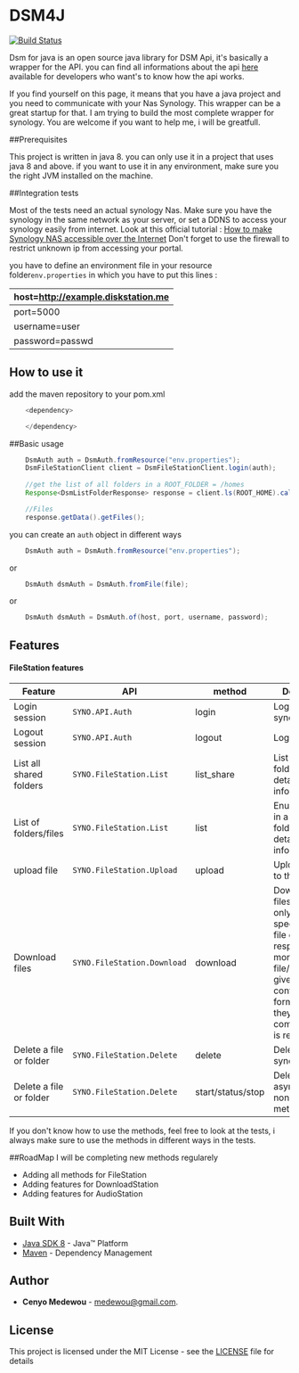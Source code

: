 # DSM4J
[![Build Status](https://travis-ci.com/ccenyo/JDSM.svg?branch=master)](https://travis-ci.com/github/ccenyo/JDSM)

Dsm for java is an open source java library for DSM Api, it's basically a wrapper for the API.
you can find all informations about the api [here](https://global.download.synology.com/download/Document/Software/DeveloperGuide/Package/FileStation/All/enu/Synology_File_Station_API_Guide.pdf) available for developers who want's to know how the api works.

If you find yourself on this page, it means that you have a java project and you need to communicate with your Nas Synology.
This wrapper can be a great startup for that.
I am trying to build the most complete wrapper for synology.
You are welcome if you want to help me, i will be greatfull.

##Prerequisites

This project is written in java 8. you can only use it in a project that uses java 8 and above.
if you want to use it in any environment, make sure you the right JVM installed on the machine.

##Integration tests

Most of the tests need an actual synology Nas. 
Make sure you have the synology in the same network as your server, or set a DDNS to access your synology easily from internet. Look at this official tutorial : [How to make Synology NAS accessible over the Internet](https://www.synology.com/en-global/knowledgebase/DSM/tutorial/Network/How_to_make_Synology_NAS_accessible_over_the_Internet)
Don't forget to use the firewall to restrict unknown ip from accessing your portal.

you have to define an environment file  in your resource folder``env.properties`` in which you have to put this lines :

| host=http://example.diskstation.me |                                                             
| --- |                                                                     
| port=5000 | 
| username=user  | 
| password=passwd   | 

## How to use it

add the maven repository to your pom.xml

```java
    <dependency>

    </dependency>
```

##Basic usage


```java
    DsmAuth auth = DsmAuth.fromResource("env.properties");
    DsmFileStationClient client = DsmFileStationClient.login(auth);
    
    //get the list of all folders in a ROOT_FOLDER = /homes
    Response<DsmListFolderResponse> response = client.ls(ROOT_HOME).call();

    //Files
    response.getData().getFiles();
```

you can create an ``auth`` object in different ways

```java
    DsmAuth auth = DsmAuth.fromResource("env.properties");
```
or
```java
    DsmAuth dsmAuth = DsmAuth.fromFile(file);
```
or
```java
    DsmAuth dsmAuth = DsmAuth.of(host, port, username, password);
```

## Features

#### FileStation features

| Feature                   | API                           | method            | Description                                                           
| ---                       | ---                           |---                |---                                                                   
| Login session             | `SYNO.API.Auth`               | login             | Login to synology dsm
| Logout session            | `SYNO.API.Auth`               | logout            | Logout 
| List all shared folders   | `SYNO.FileStation.List`       | list_share        | List all shared folders,  and get detailed file information
| List of folders/files     | `SYNO.FileStation.List`       | list              | Enumerate files in a shared folder, and get detailed file information
| upload file               | `SYNO.FileStation.Upload`     | upload            | Upload content to the cloud.
| Download files            | `SYNO.FileStation.Download`   | download          | Download files/folders. If only one file is specified, the file content is responded. If more than one file/folder is given, binary content in ZIP format which they are compressed to is responded.
| Delete a file or folder   | `SYNO.FileStation.Delete`     | delete            | Delete file synchoniously                                                                                 
| Delete a file or folder   | `SYNO.FileStation.Delete`     | start/status/stop | Delete file asynchoniously, non-blocking method     

If you don't know how to use the methods, feel free to look at the tests, i always make sure to use the methods in different ways in the tests.

##RoadMap
I will be completing new methods regularely

 * Adding all methods for FileStation
 * Adding features for DownloadStation
 * Adding features for AudioStation
 
## Built With
* [Java SDK 8](https://www.oracle.com/technetwork/java/javase/downloads/jdk8-downloads-2133151.html) -  Java™ Platform
* [Maven](https://maven.apache.org/) - Dependency Management

## Author
* **Cenyo Medewou** - [medewou@gmail.com](mailto:medewou@gmail.com). 
 
## License
This project is licensed under the MIT License - see the [LICENSE](LICENSE) file for details                                                                        

